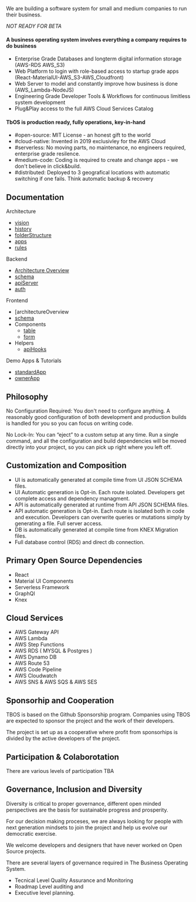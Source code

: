 We are building a software system for small and medium companies to run their business.

_NOT READY FOR BETA_

#### A business operating system involves everything a company requires to do business

- Enterprise Grade Databases and longterm digital information storage (AWS-RDS AWS_S3)
- Web Platform to login with role-based access to startup grade apps (React-MaterialUI-AWS_S3-AWS_Cloudfront)
- Web Server to model and constantly improve how business is done (AWS_Lambda-NodeJS)
- Engineering Grade Developer Tools & Workflows for continuous limitless system development
- Plug&Play access to the full AWS Cloud Services Catalog

#### TbOS is production ready, fully operations, key-in-hand

- #open-source: MIT License - an honest gift to the world
- #cloud-native: Invented in 2019 exclusivley for the AWS Cloud
- #serverless: No moving parts, no maintenance, no engineers required, enterprise grade resilence.
- #medium-code: Coding is required to create and change apps - we don't believe in click&build.
- #distributed: Deployed to 3 geografical locations with automatic switching if one fails. Think automatic backup & recovery

## Documentation

Architecture

- [vision](/docs/vision.md)
- [history](/docs/vision.md)
- [folderStructure](/docs/vision.md)
- [apps](/docs/vision.md)
- [rules](/docs/vision.md)

Backend

- [Architecture Overview](/docs/vision.md)
- [schema](/docs/vision.md)
- [apiServer](/docs/vision.md)
- [auth](/docs/vision.md)

Frontend

- [architectureOverview
- [schema](/docs/vision.md)
- Components
  - [table](/docs/vision.md)
  - [form](/docs/vision.md)
- Helpers
  - [apiHooks](/docs/vision.md)

Demo Apps & Tutorials

- [standardApp](/docs/vision.md)
- [ownerApp](/docs/vision.md)

## Philosophy

No Configuration Required: You don't need to configure anything. A reasonably good configuration of both development and production builds is handled for you so you can focus on writing code.

No Lock-In: You can “eject” to a custom setup at any time. Run a single command, and all the configuration and build dependencies will be moved directly into your project, so you can pick up right where you left off.

## Customization and Composition

- UI is automatically generated at compile time from UI JSON SCHEMA files.
- UI Automatic generation is Opt-in. Each route isolated. Developers get complete access and dependency managment.
- API is automatically generated at runtime from API JSON SCHEMA files.
- API automatic generation is Opt-in. Each route is isolated both in code and execution. Developers can overwrite queries or mutations simply by generating a file. Full server access.
- DB is automatically generated at compile time from KNEX Migration files.
- Full database control (RDS) and direct db connection.

## Primary Open Source Dependencies

- React
- Material UI Components
- Serverless Framework
- GraphQl
- Knex

## Cloud Services

- AWS Gateway API
- AWS Lambda
- AWS Step Functions
- AWS RDS ( MYSQL & Postgres )
- AWS Dynamo DB
- AWS Route 53
- AWS Code Pipeline
- AWS Cloudwatch
- AWS SNS & AWS SQS & AWS SES

## Sponsorhip and Cooperation

TBOS is based on the Github Sponsorship program. Companies using TBOS are expected to sponsor the project and the work of their developers.

The project is set up as a cooperative where profit from sponsorhips is divided by the active developers of the project.

## Participation & Colaborotation

There are various levels of participation TBA

## Governance, Inclusion and Diversity

Diversity is critical to proper governance, different open minded perspectives are the basis for sustainable progress and prosperity.

For our decision making proceses, we are always looking for people with next generation mindsets to join the project and help us evolve our democratic exercise.

We welcome developers and designers that have never worked on Open Source projects.

There are several layers of governance required in The Business Operating System.

- Tecnical Level Quality Assurance and Monitoring
- Roadmap Level auditing and
- Executive level planning.
